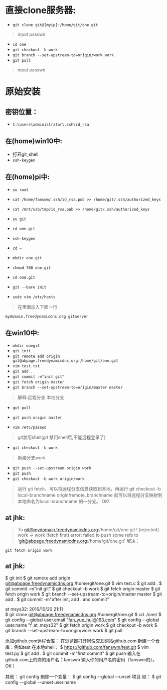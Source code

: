 # 直接clone服务器:

+ `git clone git@[myip]:/home/git/one.git`
> input passwd
+ `cd one`
+ `git checkout -b work`
+ `git branch --set-upstream-to=origin/work work`
+ `git pull`
> input passwd

# 原始安装

## 密钥位置： 
+ `C:\users\administrator\.ssh\id_rsa`

## 在(home)win10中:
+ 打开git_shell
+ `ssh-keygen`

## 在(home)pi中:
+ `su root`
+ `cat /home/fanswm/.ssh/id_rsa.pub >> /home/git/.ssh/authorized_keys`
+ `cat /mnt/usb/tmp/id_rsa.pub >> /home/git/.ssh/authorized_keys`
+ `su git`
+ `cd one.git`
+ `ssh-keygen`

+ `cd ~`
+ `mkdir one.git`
+ `chmod 760 one.git`
+ `cd one.git`
+ `git --bare init`

+ `sudo vim /etc/hosts`
> 在里面加入下面一行
```
mydomain.freedynamicdns.org gitserver
```

## 在win10中:

+ `mkdir onegit`
+ `git init`
+ `git remote add origin git@abpage.freedynamicdns.org:/home/git/one.git`
+ `vim test.txt`
+ `git add .`
+ `git commit -m"init git"`
+ `git fetch origin master`
+ `git branch --set-upstream-to=origin/master master`
> 解释:远程分支  本地分支
+ `gut pull`
+ `git push origin master`

+ `vim /etc/passwd`
> git禁用shell(git 禁用shell后,不能远程登录了)
+ `git checkout -b work`
> 新建分支work
+ `git push --set-upstream origin work`
+ `git push`
+ `git checkout -b work origin/work`
> 运行 git fetch，可以将远程分支信息获取到本地，再运行 git checkout -b local-branchname origin/remote_branchname  就可以将远程分支映射到本地命名为local-branchname  的一分支。 
> OK!

## at jhk:
> To git@mydomain.freedynamicdns.org:/home/git/one.git
 ! [rejected]        work -> work (fetch first)
error: failed to push some refs to 'git@abpage.freedynamicdns.org:/home/git/one.git'
解决：

`git fetch origin work`


## at jhk:
$ git init
$ git remote add origin git@abpage.freedynamicdns.org:/home/git/one.git
$ vim test.c
$ git add .
$ git commit -m"init git"
$ git checkout -b work
$ git fetch origin master
$ git fetch origin work
$ git branch --set-upstream-to=origin/master master
$ git add .
$ git commit -m"after init, add . and commit"

at msys32:
 2016/10/20 21:11  
$ git clone git@abpage.freedynamicdns.org:/home/git/one.git
$ cd ./one/
$ git config --global user.email "fan_yue_hui@163.com"
$ git config --global user.name "f_at_msys32"
$ git fetch origin work
$ git checkout -b work
$ git branch --set-upstream-to=origin/work work
$ git pull

添加github.com远程仓库：
在浏览器打开同性交友网站github.com
新建一个仓库：例如test
在本地shell：
$ https://github.com/fanswm/test.git
$ vim test.py
$ git add .
$ git commit -m"first commit"
$ git push
输入在github.com上的你的用户名：fanswm
输入你的用户名的密码（fanswm的）。
OK！

其他：
git config 删除一个变量：
$ git config --global --unset 项目
如：
$ git config --global --unset user.name
